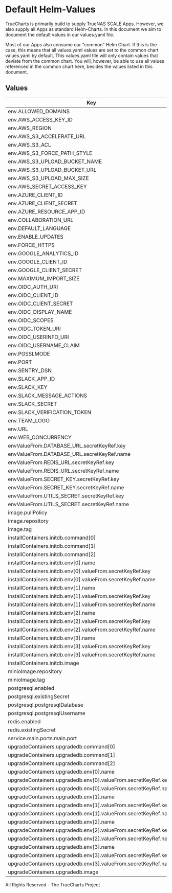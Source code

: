 # Default Helm-Values

TrueCharts is primarily build to supply TrueNAS SCALE Apps.
However, we also supply all Apps as standard Helm-Charts. In this document we aim to document the default values in our values.yaml file.

Most of our Apps also consume our "common" Helm Chart.
If this is the case, this means that all values.yaml values are set to the common chart values.yaml by default. This values.yaml file will only contain values that deviate from the common chart.
You will, however, be able to use all values referenced in the common chart here, besides the values listed in this document.

## Values

| Key | Type | Default | Description |
|-----|------|---------|-------------|
| env.ALLOWED_DOMAINS | string | `""` |  |
| env.AWS_ACCESS_KEY_ID | string | `""` |  |
| env.AWS_REGION | string | `""` |  |
| env.AWS_S3_ACCELERATE_URL | string | `""` |  |
| env.AWS_S3_ACL | string | `""` |  |
| env.AWS_S3_FORCE_PATH_STYLE | bool | `true` |  |
| env.AWS_S3_UPLOAD_BUCKET_NAME | string | `""` |  |
| env.AWS_S3_UPLOAD_BUCKET_URL | string | `""` |  |
| env.AWS_S3_UPLOAD_MAX_SIZE | int | `26214400` |  |
| env.AWS_SECRET_ACCESS_KEY | string | `""` |  |
| env.AZURE_CLIENT_ID | string | `""` |  |
| env.AZURE_CLIENT_SECRET | string | `""` |  |
| env.AZURE_RESOURCE_APP_ID | string | `""` |  |
| env.COLLABORATION_URL | string | `""` |  |
| env.DEFAULT_LANGUAGE | string | `"en_US"` |  |
| env.ENABLE_UPDATES | bool | `true` |  |
| env.FORCE_HTTPS | bool | `false` |  |
| env.GOOGLE_ANALYTICS_ID | string | `""` |  |
| env.GOOGLE_CLIENT_ID | string | `""` |  |
| env.GOOGLE_CLIENT_SECRET | string | `""` |  |
| env.MAXIMUM_IMPORT_SIZE | int | `5120000` |  |
| env.OIDC_AUTH_URI | string | `""` |  |
| env.OIDC_CLIENT_ID | string | `""` |  |
| env.OIDC_CLIENT_SECRET | string | `""` |  |
| env.OIDC_DISPLAY_NAME | string | `""` |  |
| env.OIDC_SCOPES | string | `""` |  |
| env.OIDC_TOKEN_URI | string | `""` |  |
| env.OIDC_USERINFO_URI | string | `""` |  |
| env.OIDC_USERNAME_CLAIM | string | `""` |  |
| env.PGSSLMODE | string | `"disable"` |  |
| env.PORT | string | `"{{ .Values.service.main.ports.main.port }}"` |  |
| env.SENTRY_DSN | string | `""` |  |
| env.SLACK_APP_ID | string | `""` |  |
| env.SLACK_KEY | string | `""` |  |
| env.SLACK_MESSAGE_ACTIONS | bool | `true` |  |
| env.SLACK_SECRET | string | `""` |  |
| env.SLACK_VERIFICATION_TOKEN | string | `""` |  |
| env.TEAM_LOGO | string | `""` |  |
| env.URL | string | `"http://localhost:{{ .Values.service.main.ports.main.port }}"` |  |
| env.WEB_CONCURRENCY | int | `1` |  |
| envValueFrom.DATABASE_URL.secretKeyRef.key | string | `"url-noql"` |  |
| envValueFrom.DATABASE_URL.secretKeyRef.name | string | `"dbcreds"` |  |
| envValueFrom.REDIS_URL.secretKeyRef.key | string | `"url"` |  |
| envValueFrom.REDIS_URL.secretKeyRef.name | string | `"rediscreds"` |  |
| envValueFrom.SECRET_KEY.secretKeyRef.key | string | `"SECRET_KEY"` |  |
| envValueFrom.SECRET_KEY.secretKeyRef.name | string | `"outline-secrets"` |  |
| envValueFrom.UTILS_SECRET.secretKeyRef.key | string | `"UTILS_SECRET"` |  |
| envValueFrom.UTILS_SECRET.secretKeyRef.name | string | `"outline-secrets"` |  |
| image.pullPolicy | string | `"IfNotPresent"` |  |
| image.repository | string | `"tccr.io/truecharts/outline"` |  |
| image.tag | string | `"v0.62.0@sha256:9350ace6f88ae314620ab32e9990481d0e89895409b171fa0545b8ef9f7ede65"` |  |
| installContainers.initdb.command[0] | string | `"sh"` |  |
| installContainers.initdb.command[1] | string | `"-c"` |  |
| installContainers.initdb.command[2] | string | `"yarn sequelize db:migrate --env=production-ssl-disabled"` |  |
| installContainers.initdb.env[0].name | string | `"DATABASE_URL"` |  |
| installContainers.initdb.env[0].valueFrom.secretKeyRef.key | string | `"url-noql"` |  |
| installContainers.initdb.env[0].valueFrom.secretKeyRef.name | string | `"dbcreds"` |  |
| installContainers.initdb.env[1].name | string | `"REDIS_URL"` |  |
| installContainers.initdb.env[1].valueFrom.secretKeyRef.key | string | `"url"` |  |
| installContainers.initdb.env[1].valueFrom.secretKeyRef.name | string | `"rediscreds"` |  |
| installContainers.initdb.env[2].name | string | `"SECRET_KEY"` |  |
| installContainers.initdb.env[2].valueFrom.secretKeyRef.key | string | `"SECRET_KEY"` |  |
| installContainers.initdb.env[2].valueFrom.secretKeyRef.name | string | `"outline-secrets"` |  |
| installContainers.initdb.env[3].name | string | `"UTILS_SECRET"` |  |
| installContainers.initdb.env[3].valueFrom.secretKeyRef.key | string | `"UTILS_SECRET"` |  |
| installContainers.initdb.env[3].valueFrom.secretKeyRef.name | string | `"outline-secrets"` |  |
| installContainers.initdb.image | string | `"{{ .Values.image.repository }}:{{ .Values.image.tag }}"` |  |
| minioImage.repository | string | `"tccr.io/truecharts/minio"` |  |
| minioImage.tag | string | `"latest@sha256:bd004ba41b2456f115c7f1360d7c49f4478f5d9ce20ad042c8ce2cf5aff46d24"` |  |
| postgresql.enabled | bool | `true` |  |
| postgresql.existingSecret | string | `"dbcreds"` |  |
| postgresql.postgresqlDatabase | string | `"outline"` |  |
| postgresql.postgresqlUsername | string | `"outline"` |  |
| redis.enabled | bool | `true` |  |
| redis.existingSecret | string | `"rediscreds"` |  |
| service.main.ports.main.port | int | `10196` |  |
| upgradeContainers.upgradedb.command[0] | string | `"sh"` |  |
| upgradeContainers.upgradedb.command[1] | string | `"-c"` |  |
| upgradeContainers.upgradedb.command[2] | string | `"yarn sequelize db:migrate --env=production-ssl-disabled"` |  |
| upgradeContainers.upgradedb.env[0].name | string | `"DATABASE_URL"` |  |
| upgradeContainers.upgradedb.env[0].valueFrom.secretKeyRef.key | string | `"url-noql"` |  |
| upgradeContainers.upgradedb.env[0].valueFrom.secretKeyRef.name | string | `"dbcreds"` |  |
| upgradeContainers.upgradedb.env[1].name | string | `"REDIS_URL"` |  |
| upgradeContainers.upgradedb.env[1].valueFrom.secretKeyRef.key | string | `"url"` |  |
| upgradeContainers.upgradedb.env[1].valueFrom.secretKeyRef.name | string | `"rediscreds"` |  |
| upgradeContainers.upgradedb.env[2].name | string | `"SECRET_KEY"` |  |
| upgradeContainers.upgradedb.env[2].valueFrom.secretKeyRef.key | string | `"SECRET_KEY"` |  |
| upgradeContainers.upgradedb.env[2].valueFrom.secretKeyRef.name | string | `"outline-secrets"` |  |
| upgradeContainers.upgradedb.env[3].name | string | `"UTILS_SECRET"` |  |
| upgradeContainers.upgradedb.env[3].valueFrom.secretKeyRef.key | string | `"UTILS_SECRET"` |  |
| upgradeContainers.upgradedb.env[3].valueFrom.secretKeyRef.name | string | `"outline-secrets"` |  |
| upgradeContainers.upgradedb.image | string | `"{{ .Values.image.repository }}:{{ .Values.image.tag }}"` |  |

All Rights Reserved - The TrueCharts Project

